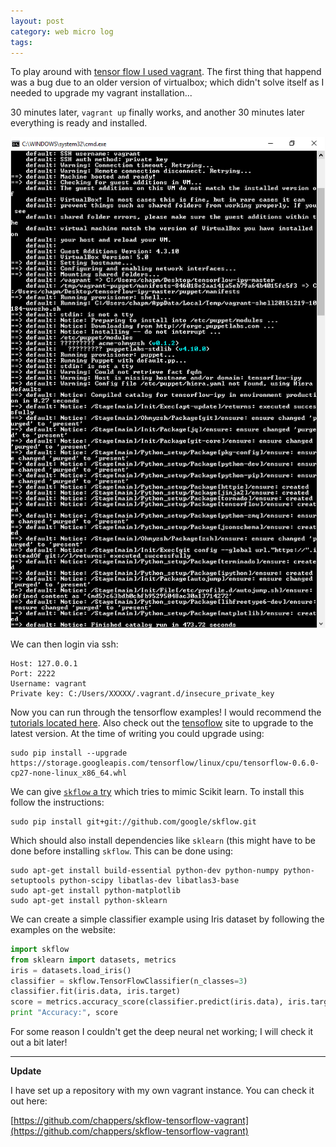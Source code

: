 ```yaml
---
layout: post
category: web micro log
tags:
---
```


To play around with [tensor flow I used vagrant](https://github.com/gavinln/tensorflow-ipy). The first thing that happend was a bug due to an older version of virtualbox; which didn't solve itself as I needed to upgrade my vagrant installation...

30 minutes later, `vagrant up` finally works, and another 30 minutes later everything is ready and installed.

![setup](/img/tf/setupvagrant.png)

We can then login via ssh:

```
Host: 127.0.0.1
Port: 2222
Username: vagrant
Private key: C:/Users/XXXXX/.vagrant.d/insecure_private_key
```

Now you can run through the tensorflow examples! I would recommend the [tutorials located here](https://github.com/nlintz/TensorFlow-Tutorials). Also check out the [tensoflow]() site to upgrade to the latest version. At the time of writing you could upgrade using:

    sudo pip install --upgrade https://storage.googleapis.com/tensorflow/linux/cpu/tensorflow-0.6.0-cp27-none-linux_x86_64.whl

We can give [`skflow` a try](https://github.com/google/skflow) which tries to mimic Scikit learn. To install this follow the instructions:

    sudo pip install git+git://github.com/google/skflow.git

Which should also install dependencies like `sklearn` (this might have to be done before installing `skflow`. This can be done using:

    sudo apt-get install build-essential python-dev python-numpy python-setuptools python-scipy libatlas-dev libatlas3-base
    sudo apt-get install python-matplotlib
    sudo apt-get install python-sklearn

We can create a simple classifier example using Iris dataset by following the examples on the website:

```py
import skflow
from sklearn import datasets, metrics
iris = datasets.load_iris()
classifier = skflow.TensorFlowClassifier(n_classes=3)
classifier.fit(iris.data, iris.target)
score = metrics.accuracy_score(classifier.predict(iris.data), iris.target)
print "Accuracy:", score
```

For some reason I couldn't get the deep neural net working; I will check it out a bit later!

---

**Update**

I have set up a repository with my own vagrant instance. You can check it out here:

[https://github.com/chappers/skflow-tensorflow-vagrant](https://github.com/chappers/skflow-tensorflow-vagrant)
